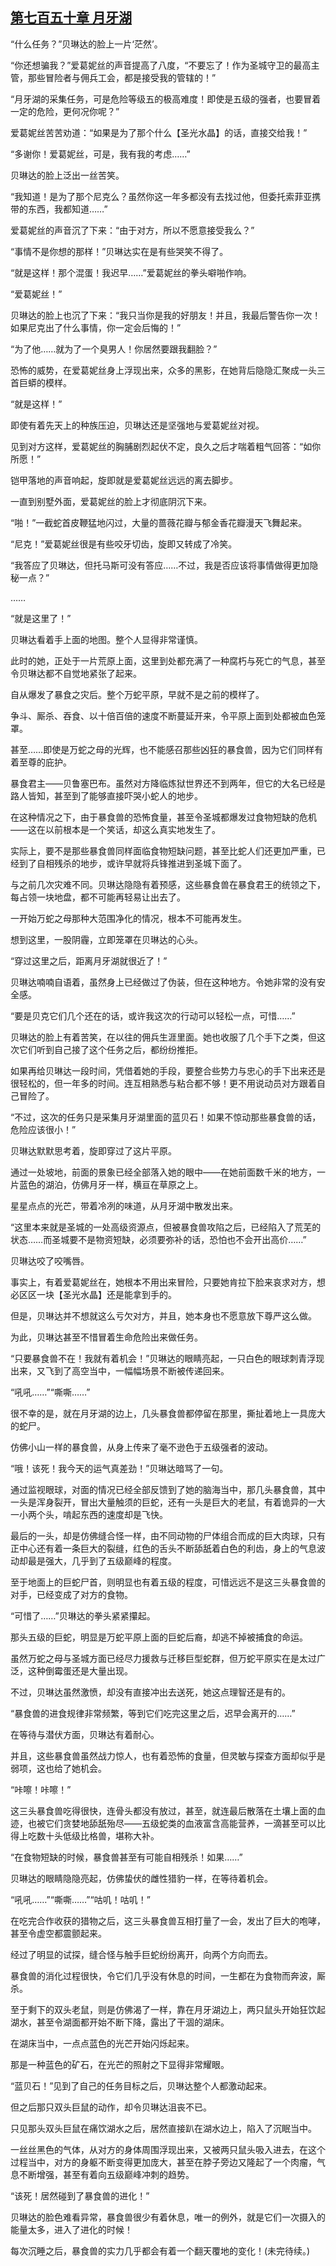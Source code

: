 ## [第七百五十章 月牙湖](https://www.xxbiquge.com/11_11222/9001121.html)


  “什么任务？”贝琳达的脸上一片‘茫然’。

  “你还想骗我？”爱葛妮丝的声音提高了八度，“不要忘了！作为圣城守卫的最高主管，那些冒险者与佣兵工会，都是接受我的管辖的！”

  “月牙湖的采集任务，可是危险等级五的极高难度！即使是五级的强者，也要冒着一定的危险，更何况你呢？”

  爱葛妮丝苦苦劝道：“如果是为了那个什么【圣光水晶】的话，直接交给我！”

  “多谢你！爱葛妮丝，可是，我有我的考虑……”

  贝琳达的脸上泛出一丝苦笑。

  “我知道！是为了那个尼克么？虽然你这一年多都没有去找过他，但委托索菲亚携带的东西，我都知道……”

  爱葛妮丝的声音沉了下来：“由于对方，所以不愿意接受我么？”

  “事情不是你想的那样！”贝琳达实在是有些哭笑不得了。

  “就是这样！那个混蛋！我迟早……”爱葛妮丝的拳头噼啪作响。

  “爱葛妮丝！”

  贝琳达的脸上也沉了下来：“我只当你是我的好朋友！并且，我最后警告你一次！如果尼克出了什么事情，你一定会后悔的！”

  “为了他……就为了一个臭男人！你居然要跟我翻脸？”

  恐怖的威势，在爱葛妮丝身上浮现出来，众多的黑影，在她背后隐隐汇聚成一头三首巨蟒的模样。

  “就是这样！”

  即使有着先天上的种族压迫，贝琳达还是坚强地与爱葛妮丝对视。

  见到对方这样，爱葛妮丝的胸脯剧烈起伏不定，良久之后才喘着粗气回答：“如你所愿！”

  铠甲落地的声音响起，旋即就是爱葛妮丝远远的离去脚步。

  一直到别墅外面，爱葛妮丝的脸上才彻底阴沉下来。

  “啪！”一截蛇首皮鞭猛地闪过，大量的蔷薇花瓣与郁金香花瓣漫天飞舞起来。

  “尼克！”爱葛妮丝很是有些咬牙切齿，旋即又转成了冷笑。

  “我答应了贝琳达，但托马斯可没有答应……不过，我是否应该将事情做得更加隐秘一点？”

  ……

  “就是这里了！”

  贝琳达看着手上面的地图。整个人显得非常谨慎。

  此时的她，正处于一片荒原上面，这里到处都充满了一种腐朽与死亡的气息，甚至令贝琳达都不自觉地紧张了起来。

  自从爆发了暴食之灾后。整个万蛇平原，早就不是之前的模样了。

  争斗、厮杀、吞食、以十倍百倍的速度不断蔓延开来，令平原上面到处都被血色笼罩。

  甚至……即使是万蛇之母的光辉，也不能感召那些凶狂的暴食兽，因为它们同样有着至尊的庇护。

  暴食君主——贝鲁塞巴布。虽然对方降临炼狱世界还不到两年，但它的大名已经是路人皆知，甚至到了能够直接吓哭小蛇人的地步。

  在这种情况之下，由于暴食兽的恐怖食量，甚至令圣城都爆发过食物短缺的危机——这在以前根本是一个笑话，却这么真实地发生了。

  实际上，要不是那些暴食兽同样面临食物短缺问题，甚至比蛇人们还更加严重，已经到了自相残杀的地步，或许早就将兵锋推进到圣城下面了。

  与之前几次灾难不同。贝琳达隐隐有着预感，这些暴食兽在暴食君王的统领之下，每占领一块地盘，都不可能再轻易让出去了。

  一开始万蛇之母那种大范围净化的情况，根本不可能再发生。

  想到这里，一股阴霾，立即笼罩在贝琳达的心头。

  “穿过这里之后，距离月牙湖就很近了！”

  贝琳达喃喃自语着，虽然身上已经做过了伪装，但在这种地方。令她非常的没有安全感。

  “要是贝克它们几个还在的话，或许我这次的行动可以轻松一点，可惜……”

  贝琳达的脸上有着苦笑，在以往的佣兵生涯里面。她也收服了几个手下之类，但这次它们听到自己接了这个任务之后，都纷纷推拒。

  如果再给贝琳达一段时间，凭借着她的手段，要整合些势力与忠心的手下出来还是很轻松的，但一年多的时间。连互相熟悉与粘合都不够！更不用说动员对方跟着自己冒险了。

  “不过，这次的任务只是采集月牙湖里面的蓝贝石！如果不惊动那些暴食兽的话，危险应该很小！”

  贝琳达默默思考着，旋即穿过了这片平原。

  通过一处坡地，前面的景象已经全部落入她的眼中——在她前面数千米的地方，一片蓝色的湖泊，仿佛月牙一样，横亘在草原之上。

  星星点点的光芒，带着冷冽的味道，从月牙湖中散发出来。

  “这里本来就是圣城的一处高级资源点，但被暴食兽攻陷之后，已经陷入了荒芜的状态……而圣城要不是物资短缺，必须要弥补的话，恐怕也不会开出高价……”

  贝琳达咬了咬嘴唇。

  事实上，有着爱葛妮丝在，她根本不用出来冒险，只要她肯拉下脸来哀求对方，想必区区一块【圣光水晶】还是能拿到手的。

  但是，贝琳达并不想就这么亏欠对方，并且，她本身也不愿意放下尊严这么做。

  为此，贝琳达甚至不惜冒着生命危险出来做任务。

  “只要暴食兽不在！我就有着机会！”贝琳达的眼睛亮起，一只白色的眼球刺青浮现出来，又飞到了高空当中，一幅幅场景不断被传递回来。

  “吼吼……”“嘶嘶……”

  很不幸的是，就在月牙湖的边上，几头暴食兽都停留在那里，撕扯着地上一具庞大的蛇尸。

  仿佛小山一样的暴食兽，从身上传来了毫不逊色于五级强者的波动。

  “哦！该死！我今天的运气真差劲！”贝琳达暗骂了一句。

  通过监视眼球，对面的情况已经全部反馈到了她的脑海当中，那几头暴食兽，其中一头是浑身裂开，冒出大量触须的巨蛇，还有一头是巨大的老鼠，有着诡异的一大一小两个头，啃起东西的速度却是飞快。

  最后的一头，却是仿佛缝合怪一样，由不同动物的尸体组合而成的巨大肉球，只有正中心还有着一条巨大的裂缝，红色的舌头不断舔舐着白色的利齿，身上的气息波动却最是强大，几乎到了五级巅峰的程度。

  至于地面上的巨蛇尸首，则明显也有着五级的程度，可惜远远不是这三头暴食兽的对手，已经变成了对方的食物。

  “可惜了……”贝琳达的拳头紧紧攥起。

  那头五级的巨蛇，明显是万蛇平原上面的巨蛇后裔，却逃不掉被捕食的命运。

  虽然万蛇之母与圣城方面已经尽力援救与迁移巨型蛇群，但万蛇平原实在是太过广泛，这种倒霉蛋还是大量出现。

  不过，贝琳达虽然激愤，却没有直接冲出去送死，她这点理智还是有的。

  “暴食兽的进食规律非常频繁，等到它们吃完这里之后，迟早会离开的……”

  在等待与潜伏方面，贝琳达有着耐心。

  并且，这些暴食兽虽然战力惊人，也有着恐怖的食量，但灵敏与探查方面却似乎是弱项，这也给了她机会。

  “咔嚓！咔嚓！”

  这三头暴食兽吃得很快，连骨头都没有放过，甚至，就连最后散落在土壤上面的血迹，也被它们贪婪地舔舐殆尽——五级蛇类的血液富含高能营养，一滴甚至可以比得上吃数十头低级比格兽，堪称大补。

  “在食物短缺的时候，暴食兽甚至有可能自相残杀！如果……”

  贝琳达的眼睛隐隐亮起，仿佛蛰伏的雌性猎豹一样，在等待着机会。

  “吼吼……”“嘶嘶……”“咕叽！咕叽！”

  在吃完合作收获的猎物之后，这三头暴食兽互相打量了一会，发出了巨大的咆哮，甚至令虚空都震颤起来。

  经过了明显的试探，缝合怪与触手巨蛇纷纷离开，向两个方向而去。

  暴食兽的消化过程很快，令它们几乎没有休息的时间，一生都在为食物而奔波，厮杀。

  至于剩下的双头老鼠，则是仿佛渴了一样，靠在月牙湖边上，两只鼠头开始狂饮起湖水，甚至令湖面都开始不断下降，露出了干涸的湖床。

  在湖床当中，一点点蓝色的光芒开始闪烁起来。

  那是一种蓝色的矿石，在光芒的照射之下显得非常耀眼。

  “蓝贝石！”见到了自己的任务目标之后，贝琳达整个人都激动起来。

  但之后那只双头巨鼠的动作，却令贝琳达沮丧不已。

  只见那头双头巨鼠在痛饮湖水之后，居然直接趴在湖水边上，陷入了沉眠当中。

  一丝丝黑色的气体，从对方的身体周围浮现出来，又被两只鼠头吸入进去，在这个过程当中，对方的身躯不断变得更加庞大，甚至在脖子旁边又隆起了一个肉瘤，气息不断增强，甚至有着向五级巅峰冲刺的趋势。

  “该死！居然碰到了暴食兽的进化！”

  贝琳达的脸色难看异常，暴食兽很少有着休息，唯一的例外，就是它们一次摄入的能量太多，进入了进化的时候！

  每次沉睡之后，暴食兽的实力几乎都会有着一个翻天覆地的变化！(未完待续。)

